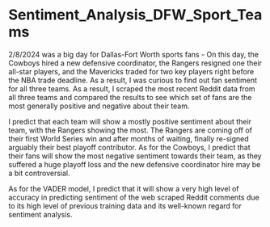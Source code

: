 # Sentiment_Analysis_DFW_Sport_Teams

2/8/2024 was a big day for Dallas-Fort Worth sports fans - On this day, the Cowboys hired a new defensive coordinator, the
Rangers resigned one their all-star players, and the Mavericks traded for two key players right before the NBA trade 
deadline. As a result, I was curious to find out fan sentiment for all three teams. As a result, I scraped the most recent
Reddit data from all three teams and compared the results to see which set of fans are the most generally positive and
negative about their team.

I predict that each team will show a mostly positive sentiment about their team, with the Rangers showing the most. The
Rangers are coming off of their first World Series win and after months of waiting, finally re-signed arguably their best
playoff contributor. As for the Cowboys, I predict that their fans will show the most negative sentiment towards their team,
as they suffered a huge playoff loss and the new defensive coordinator hire may be a bit controversial.

As for the VADER model, I predict that it will show a very high level of accuracy in predicting sentiment of the web scraped
Reddit comments due to its high level of previous training data and its well-known regard for sentiment analysis.
